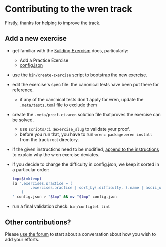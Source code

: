 # Contributing to the wren track

Firstly, thanks for helping to improve the track.

## Add a new exercise

- get familiar with the [Building Exercism][building] docs, particularly:
    - [Add a Practice Exercise][add-practice]
    - [config.json][config]

- use the `bin/create-exercise` script to bootstrap the new exercise.

- edit the exercise's spec file: the canonical tests have been put there for reference.
    - if any of the canonical tests don't apply for wren, update the [`.meta/tests.toml`][tests-toml] file to exclude them

- create the `.meta/proof.ci.wren` solution file that proves the exercise can be solved.
    - use `scripts/ci $exercise_slug` to validate your proof.
    - before you run that, you have to run `wrenc package.wren install` from the track root directory.

- if the given instructions need to be modified, [append to the instructions][instr-append] to explain why the wren exercise deviates.

- if you decide to change the difficulty in config.json, we keep it sorted in a particular order:

    ```bash
    tmp=$(mktemp)
    jq '.exercises.practice = (
            .exercises.practice | sort_by(.difficulty, (.name | ascii_upcase))
        )
    ' config.json > "$tmp" && mv "$tmp" config.json
    ```

- run a final validation check: `bin/configlet lint`

## Other contributions?

Please [use the forum][forum] to start about a conversation about how you wish to add your efforts.


[building]: https://exercism.org/docs/building
[add-practice]: https://exercism.org/docs/building/tracks/practice-exercises/add
[config]: https://exercism.org/docs/building/tracks/practice-exercises/add
[tests-toml]: https://exercism.org/docs/building/tracks/practice-exercises#h-file-meta-tests-toml
[instr-append]: https://exercism.org/docs/building/tracks/practice-exercises#h-file-docs-instructions-append-md
[forum]: https://forum.exercism.org/c/programming/wren/123
